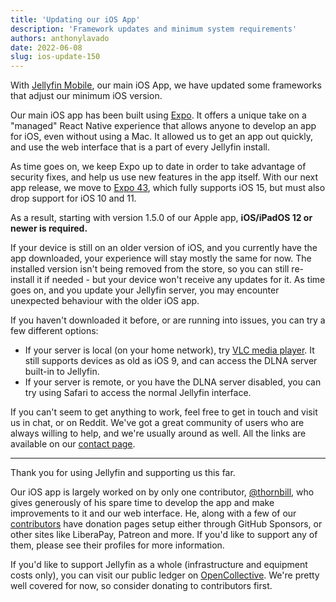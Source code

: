 ```yaml
---
title: 'Updating our iOS App'
description: 'Framework updates and minimum system requirements'
authors: anthonylavado
date: 2022-06-08
slug: ios-update-150
---
```


With [Jellyfin Mobile](https://apps.apple.com/us/app/jellyfin-mobile/id1480192618?mt=8), our main iOS App, we have updated some frameworks that adjust our minimum iOS version.

<!--truncate-->

Our main iOS app has been built using [Expo](http://expo.dev). It offers a unique take on a "managed" React Native experience that allows anyone to develop an app for iOS, even without using a Mac. It allowed us to get an app out quickly, and use the web interface that is a part of every Jellyfin install.

As time goes on, we keep Expo up to date in order to take advantage of security fixes, and help us use new features in the app itself. With our next app release, we move to [Expo 43](https://blog.expo.dev/expo-sdk-43-aa9b3c7d5541), which fully supports iOS 15, but must also drop support for iOS 10 and 11.

As a result, starting with version 1.5.0 of our Apple app, **iOS/iPadOS 12 or newer is required.**

If your device is still on an older version of iOS, and you currently have the app downloaded, your experience will stay mostly the same for now. The installed version isn't being removed from the store, so you can still re-install it if needed - but your device won't receive any updates for it. As time goes on, and you update your Jellyfin server, you may encounter unexpected behaviour with the older iOS app.

If you haven't downloaded it before, or are running into issues, you can try a few different options:

- If your server is local (on your home network), try [VLC media player](https://apps.apple.com/ca/app/vlc-media-player/id650377962). It still supports devices as old as iOS 9, and can access the DLNA server built-in to Jellyfin.
- If your server is remote, or you have the DLNA server disabled, you can try using Safari to access the normal Jellyfin interface.

If you can't seem to get anything to work, feel free to get in touch and visit us in chat, or on Reddit. We've got a great community of users who are always willing to help, and we're usually around as well. All the links are available on our [contact page](https://jellyfin.org/contact/).

---

Thank you for using Jellyfin and supporting us this far.

Our iOS app is largely worked on by only one contributor, [@thornbill](https://github.com/thornbill), who gives generously of his spare time to develop the app and make improvements to it and our web interface. He, along with a few of our [contributors](https://github.com/orgs/jellyfin/people) have donation pages setup either through GitHub Sponsors, or other sites like LiberaPay, Patreon and more. If you'd like to support any of them, please see their profiles for more information.

If you'd like to support Jellyfin as a whole (infrastructure and equipment costs only), you can visit our public ledger on [OpenCollective](https://opencollective.com/jellyfin). We're pretty well covered for now, so consider donating to contributors first.
